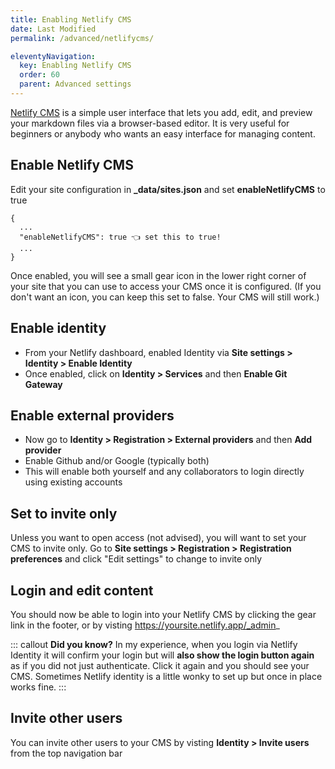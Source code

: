 ```yaml
---
title: Enabling Netlify CMS
date: Last Modified
permalink: /advanced/netlifycms/

eleventyNavigation:
  key: Enabling Netlify CMS 
  order: 60
  parent: Advanced settings 
---
```

[Netlify CMS](https://www.netlifycms.org/) is a simple user interface that lets you add, edit, and preview your markdown files via a browser-based editor. It is very useful for beginners or anybody who wants an easy interface for managing content.

## Enable Netlify CMS 

Edit your site configuration in **_data/sites.json** and set **enableNetlifyCMS** to true

```
{
  ...
  "enableNetlifyCMS": true 👈 set this to true!
  ...
}

```

Once enabled, you will see a small gear icon in the lower right corner of your site that you can use to access your CMS once it is configured. (If you don't want an icon, you can keep this set to false. Your CMS will still work.)

## Enable identity

* From your Netlify dashboard, enabled Identity via **Site settings > Identity > Enable Identity**
* Once enabled, click on **Identity > Services** and then **Enable Git Gateway**

## Enable external providers

* Now go to **Identity > Registration > External providers** and then **Add provider**
* Enable Github and/or Google (typically both)
* This will enable both yourself and any collaborators to login directly using existing accounts

## Set to invite only

Unless you want to open access (not advised), you will want to set your CMS to invite only. Go to **Site settings > Registration > Registration preferences** and click "Edit settings" to change to invite only

## Login and edit content

You should now be able to login into your Netlify CMS by clicking the gear link in the footer, or by visting https://yoursite.netlify.app/_admin_

::: callout
**Did you know?** In my experience, when you login via Netlify Identity it will confirm your login but will **also show the login button again** as if you did not just authenticate. Click it again and you should see your CMS. Sometimes Netlify identity is a little wonky to set up but once in place works fine.
:::

## Invite other users

You can invite other users to your CMS by visting **Identity > Invite users** from the top navigation bar 
